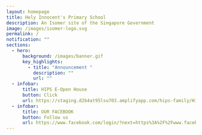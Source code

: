 ```yaml
---
layout: homepage
title: Holy Innocent's Primary School
description: An Isomer site of the Singapore Government
image: /images/isomer-logo.svg
permalink: /
notification: ""
sections:
  - hero:
      background: /images/banner.gif
      key_highlights:
        - title: "Announcement "
          description: ""
          url: ""
  - infobar:
      title: HIPS E-Open House
      button: Click
      url: https://staging.d2b4at95lsu703.amplifyapp.com/hips-family/HIPS-Partners/HIPS-Partners/
  - infobar:
      title: OUR FACEBOOK
      button: Follow us
      url: https://www.facebook.com/login/?next=https%3A%2F%2Fwww.facebook.com%2Fholyinnocentspri%2F
---
```

